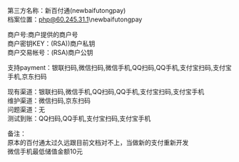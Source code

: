 第三方名称：新百付通(newbaifutongpay)  
档案位置：php@60.245.31.1\newbaifutongpay  
  
商户号:商户提供的商户号  
商户密钥KEY：(RSA))商户私钥  
商户交易帐号：(RSA)商户公钥  
  
支持payment：银联扫码,微信扫码,微信手机,QQ扫码,QQ手机,支付宝扫码,支付宝手机,京东扫码  
 
现有渠道：银联扫码,微信手机,QQ扫码,QQ手机,支付宝扫码,支付宝手机  
维护渠道：微信扫码,京东扫码  
问题渠道：无  
测试到账：QQ扫码,QQ手机,支付宝扫码,支付宝手机  
  
备注：  
原本的百付通太过久远跟目前文档对不上，当做新的支付重新开发  
微信手机最低储值金额10元  